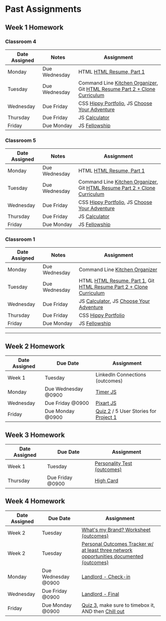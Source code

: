 # Past Assignments

## Week 1 Homework

### Classroom 4

| Date Assigned | Notes                          | Assignment |
|---------------|--------------------------------|------------|
| Monday        | Due Wednesday                  | HTML [HTML Resume, Part 1](https://github.com/ga-dc/html_resume) |
| Tuesday       | Due Wednesday                  | Command Line [Kitchen Organizer](https://github.com/ga-dc/kitchen_organizer), Git [HTML Resume Part 2 + Clone Curriculum](https://github.com/ga-dc/curriculum/tree/master/01-front-end-fundamentals/git)  |
| Wednesday     | Due Friday                     | CSS [Hippy Portfolio](https://github.com/ga-dc/hippy-portfolio), JS [Choose Your Adventure](https://github.com/ga-dc/choose_your_own_adventure_js)   |
| Thursday      | Due Friday                    | JS [Calculator](https://github.com/ga-dc/js-calculator)  |
| Friday        | Due Monday                  |  JS [Fellowship](https://github.com/ga-dc/fellowship)  |

### Classroom 5

| Date Assigned | Notes                          | Assignment |
|---------------|--------------------------------|------------|
| Monday        | Due Wednesday                  | HTML [HTML Resume, Part 1](https://github.com/ga-dc/html_resume)|
| Tuesday       | Due Wednesday                  | Command Line [Kitchen Organizer](https://github.com/ga-dc/kitchen_organizer), Git [HTML Resume Part 2 + Clone Curriculum](https://github.com/ga-dc/curriculum/tree/master/01-front-end-fundamentals/git) |
| Wednesday     | Due Friday                     |  CSS [Hippy Portfolio](https://github.com/ga-dc/hippy-portfolio), JS [Choose Your Adventure](https://github.com/ga-dc/choose_your_own_adventure_js)  |
| Thursday      | Due Friday                      | JS [Calculator](https://github.com/ga-dc/js-calculator)  |
| Friday        | Due Monday                   | JS [Fellowship](https://github.com/ga-dc/fellowship)  |

### Classroom 1

| Date Assigned | Notes                          | Assignment |
|---------------|--------------------------------|------------|
| Monday        | Due Wednesday | Command Line [Kitchen Organizer](https://github.com/ga-dc/kitchen_organizer)  |
| Tuesday       | Due Wednesday | HTML [HTML Resume, Part 1](https://github.com/ga-dc/html_resume), Git [HTML Resume Part 2 + Clone Curriculum](https://github.com/ga-dc/curriculum/tree/master/01-front-end-fundamentals/git) |   |
| Wednesday     | Due Friday                     | JS [Calculator](https://github.com/ga-dc/js-calculator), JS [Choose Your Adventure](https://github.com/ga-dc/choose_your_own_adventure_js)   |
| Thursday      | Due Friday                               | CSS [Hippy Portfolio](https://github.com/ga-dc/hippy-portfolio) |
| Friday        | Due Monday                              | JS [Fellowship](https://github.com/ga-dc/fellowship) |

-----

## Week 2 Homework

| Date Assigned | Due Date                          | Assignment|
|---------------|--------------------------------|-----------|
| Week 1         | Tuesday                 | LinkedIn Connections (outcomes) |
| Monday        | Due Wednesday @0900                 | [Timer JS](https://github.com/ga-dc/timer_js) |
| Wednesday     | Due Friday @0900                    | [Pixart JS](https://github.com/ga-dc/pixart_js) |
| Friday        | Due Monday @0900                    | [Quiz 2](https://github.com/ga-dc/wdi7-quiz2) / 5 User Stories for [Project 1](https://github.com/ga-dc/project1) |

## Week 3 Homework
| Date Assigned | Due Date                          | Assignment|
|---------------|--------------------------------|-----------|
| Week 1 | Tuesday | [Personality Test (outcomes)](http://www.16personalities.com/free-personality-test)
| Thursday        | Due Friday @0900                 | [High Card](https://github.com/ga-dc/high_card) |

## Week 4 Homework
| Date Assigned | Due Date                          | Assignment|
|---------------|--------------------------------|-----------|
| Week 2 | Tuesday | [What's my Brand? Worksheet (outcomes)](https://drive.google.com/file/d/0B0cuNYi34jyuNUtzLXU5MUJpYmc/view)|
| Week 2 | Tuesday | [Personal Outcomes Tracker w/ at least three network opportunities documented (outcomes)](https://docs.google.com/spreadsheets/d/1AMxpanID3G_TVVv3ouPufmmlP7F2cmsZHCbThCAIVPU/edit#gid=1789607757)|
| Monday       | Due Wednesday @0900               | [Landlord - Check-in](https://github.com/ga-dc/landlord) |
| Wednesday    | Due Friday @0900               | [Landlord - Final](https://github.com/ga-dc/landlord) |
| Friday       | Due Monday @0900               | [Quiz 3](https://github.com/ga-dc/wdi7-quiz3), make sure to timebox it, AND then [Chill out](https://github.com/ga-dc/chill_out) |

